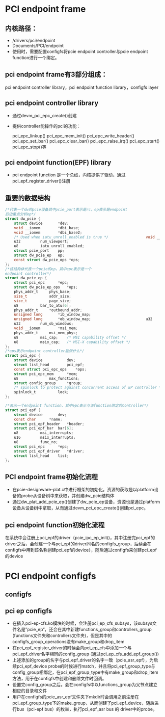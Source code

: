 # PCI endpoint frame

## 内核路径：

- /drivers/pci/endpoint
- Documents/PCI/endpoint
- 使用时，需要配置configfs将pcie endpoint controller与pcie endpoint function进行一个绑定。

## pci endpoint frame有3部分组成：

pci endpoint controller library，pci endpoint function library，configfs layer

## pci endpoint controller library

- 通过devm_pci_epc_create()创建

- 提供controller能操作的pci的功能：

  pci_epc_linkup() pci_epc_mem_init() pci_epc_write_header() pci_epc_set_bar() pci_epc_clear_bar() pci_epc_raise_irq() pci_epc_start() pci_epc_stop()等

  
## pci endpoint function(EPF) library
- pci endpoint function 是一个总线，内核提供了驱动，通过pci_epf_register_driver()注册

## 重要的数据结构
```c
/*代表一个dw的pcie设备其中pcie_port表示是rc，ep表示是endpoint
后边重点分析ep*/
struct dw_pcie {
    struct device       *dev;                               
    void __iomem        *dbi_base;                           
    void __iomem        *dbi_base2;                         
    /* Used when iatu_unroll_enabled is true */                 void __iomem        *atu_base;             
    u32         num_viewport;                               
    u8          iatu_unroll_enabled;                         
    struct pcie_port    pp;                                 
    struct dw_pcie_ep   ep;                                 
    const struct dw_pcie_ops *ops;      
};
/*该结构体代表一个pcie的ep，其中epc表示是一个
endpoint controller*/
struct dw_pcie_ep {                                         
    struct pci_epc      *epc;                               
    struct dw_pcie_ep_ops   *ops;                           
    phys_addr_t     phys_base;                               
    size_t          addr_size;                               
    size_t          page_size;                               
    u8          bar_to_atu[6];                               
    phys_addr_t     *outbound_addr;                         
    unsigned long       *ib_window_map;                     
    unsigned long       *ob_window_map;                         u32         num_ib_windows;
    u32         num_ob_windows;                             
    void __iomem        *msi_mem;                           
    phys_addr_t     msi_mem_phys;                           
    u8          msi_cap;    /* MSI capability offset */     
    u8          msix_cap;   /* MSI-X capability offset */ 
}; 
/*ops表示endpoint controller能做什么*/
struct pci_epc {                                             
    struct device           dev;                             
    struct list_head        pci_epf;                         
    const struct pci_epc_ops    *ops;                       
    struct pci_epc_mem      *mem;                           
    u8              max_functions;                           
    struct config_group     *group;                         
    /* spinlock to protect against concurrent access of EP controller */  
    spinlock_t          lock;
};       

/*表示一个endpoint function，其中epc表示与该function绑定的controller*/
struct pci_epf {                                             
    struct device       dev;                                 
    const char      *name;                                   
    struct pci_epf_header   *header;                         
    struct pci_epf_bar  bar[6];                             
    u8          msi_interrupts;                             
    u16         msix_interrupts;                             
    u8          func_no;                                     
    struct pci_epc      *epc;                               
    struct pci_epf_driver   *driver;                         
    struct list_head    list;                               
};          
```
## PCI endpoint frame初始化流程
- 在pcie-designware-plat.c中进行框架的初始化。资源的获取是以platform设备的probe从设备树中来获取，并创建dw_pcie结构体
- 通过dw_plat_add_pcie_ep()创建了dw_pcie_ep设备，资源也是通过platform设备从设备树中拿取，从而通过devm_pci_epc_create()创建pci_epc。
## pci endpoint function初始化流程

在系统中会注册上pci_epf的driver（pcie_ipc_ep_init()，其中注册完pci_epf的driver之后，会创建一个与pci_epf的driver同名的configfs_group，后续会在configfs中用到该名称创建pci_epf的device），随后通过configfs来创建pci_epf的device

# PCI endpoint configfs

## configfs

## pci ep configfs

- 在插入pci-ep-cfs.ko模块的时候，会注册pci_ep_cfs_subsys，该subsys文件名是”pcie_ep“，还会在其中新建functions_group和controllers_group (functions文件夹和controllers文件夹)，但是其中的configfs_group_operations没有make_group和drop_item
- 在pci_epf_register_driver的时候会向pci_ep_cfs中添加一个与pci_epf_driver名字相同的config_group (通过pci_ep_cfs_add_epf_group())
- 上述添加的group的名字与pci_epf_driver的名字一致（pcie_asr_epf），为后续pci_epf_device probe的时候进行match，并且将pci_epf_group_type与config_group相绑定，在pci_epf_group_type中有make_group和drop_item方法，用于在configfs中创建和删除文件时回调。
- 设置完config_group之后，会在configfs中以functions_group为父节点建立相应的目录和文件
- 用户在configfs的pcie_asr_epf文件夹下mkdir时会调用之前注册在pci_epf_group_type下的make_group，从而创建了pci_epf_device，随后进行bus（pci-epf bus）的枚举，执行pci_epf_asr bus 的 driver中的probe。